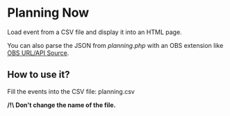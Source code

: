# Planning Now

Load event from a CSV file and display it into an HTML page.

You can also parse the JSON from _planning.php_ with an OBS extension like [OBS URL/API Source](https://github.com/occ-ai/obs-urlsource).

## How to use it?

Fill the events into the CSV file: planning.csv

**/!\ Don't change the name of the file.**
